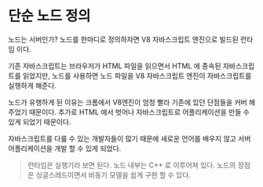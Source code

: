 # 단순 노드 정의

노드는 서버인가? 노드를 한마디로 정의하자면 V8 자바스크립트 엔진으로 빌드된 런타임 이다.

기존 자바스크립트는 브라우저가 HTML 파일을 읽으면서 HTML 에 종속된 자바스크립트를 읽었지만, 노드를 사용하면 노드 파일을 V8 자바스크립트 엔진이 자바스크립트를 실행하게 해준다.

노드가 유행하게 된 이유는 크롬에서 V8엔진이 엄청 빨라 기존에 있던 단점들을 커버 해주었기 때문이다. 추가로 HTML 에서 벗어나 자바스크립트로 어플리케이션을 만들 수 있게 되었기 때문이다.

자바스크립트를 다룰 수 있는 개발자들이 많기 때문에 새로운 언어를 배우지 않고 서버 어플리케이션을 개발 할 수 있게 되었다.

> 런타임은 실행기라 보면 된다.
> 노드 내부는 C++ 로 이루어져 있다.
> 노드의 장점은 싱글스레드이면서 비동기 모델을 쉽게 구현 할 수 있다.
